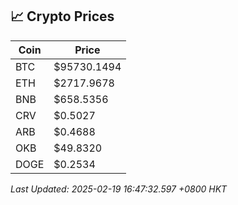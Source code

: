 ## 📈 Crypto Prices

| Coin | Price |
| ---- | ----- |
| BTC | $95730.1494 |
| ETH | $2717.9678 |
| BNB | $658.5356 |
| CRV | $0.5027 |
| ARB | $0.4688 |
| OKB | $49.8320 |
| DOGE | $0.2534 |

_Last Updated: 2025-02-19 16:47:32.597 +0800 HKT_